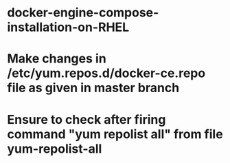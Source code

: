 # docker-engine-compose-installation-on-RHEL
# Make changes in /etc/yum.repos.d/docker-ce.repo file as given in master branch
# Ensure to check after firing command "yum repolist all" from file yum-repolist-all
